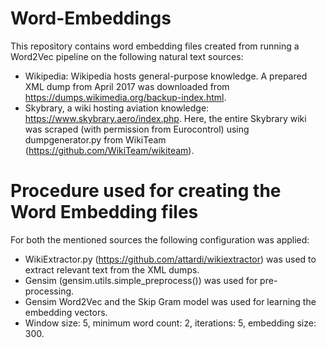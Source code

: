 # Word-Embeddings

This repository contains word embedding files created from running a Word2Vec pipeline on the following natural text sources:
* Wikipedia: Wikipedia hosts general-purpose knowledge. A prepared XML dump from April 2017 was downloaded from https://dumps.wikimedia.org/backup-index.html. 
* Skybrary, a wiki hosting aviation knowledge: https://www.skybrary.aero/index.php. Here, the entire Skybrary wiki was scraped (with permission from Eurocontrol) using dumpgenerator.py from WikiTeam (https://github.com/WikiTeam/wikiteam).

# Procedure used for creating the Word Embedding files
For both the mentioned sources the following configuration was applied:
* WikiExtractor.py (https://github.com/attardi/wikiextractor) was used to extract relevant text from the XML dumps.
* Gensim (gensim.utils.simple_preprocess()) was used for pre-processing.
* Gensim Word2Vec and the Skip Gram model was used for learning the embedding vectors.
* Window size: 5, minimum word count: 2, iterations: 5, embedding size: 300.
